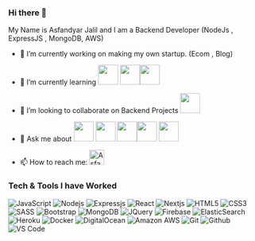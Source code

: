 ### Hi there 👋

My Name is Asfandyar Jalil and I am a Backend Developer (NodeJs , ExpressJS , MongoDB, AWS)

- 🔭 I’m currently working on making my own startup. (Ecom , Blog)
- 🌱 I’m currently learning <img src="https://cdn4.iconfinder.com/data/icons/vector-brand-logos/40/AWS-64.png" width="40" /> <img src="https://cdn-icons-png.flaticon.com/256/2818/2818793.png" width="40"/><img src="https://cdn-icons-png.flaticon.com/256/5266/5266248.png" width="40"/>
- 👯 I’m looking to collaborate on Backend Projects <img src="https://cdn-icons-png.flaticon.com/256/919/919825.png" width="40"/>
- 💬 Ask me about
  <img src="https://cdn-icons-png.flaticon.com/256/3306/3306838.png" width="40"/> <img src="https://cdn-icons-png.flaticon.com/256/1719/1719695.png" width="40"/> <img src="https://cdn-icons-png.flaticon.com/512/1410/1410534.png" width="40"/><img src="https://cdn-icons-png.flaticon.com/256/919/919825.png" width="40"/> <img src="https://cdn4.iconfinder.com/data/icons/vector-brand-logos/40/AWS-64.png" width="40" />

- 📫 How to reach me: <a href="https://www.linkedin.com/in/asfandyar-jalil-989575171">
  <img alt="Asfandyar Jalil" width="30px" src="https://img.icons8.com/fluent/48/000000/linkedin.png" />
  </a>

### Tech & Tools I have Worked

![JavaScript](https://img.shields.io/badge/-JavaScript-black?style=flat-square&logo=javascript)
![Nodejs](https://img.shields.io/badge/-Nodejs-black?style=flat-square&logo=Node.js)
![Expressjs](https://img.shields.io/badge/-Express.js-787878?style=flat-square&logo=Express.js)
![React](https://img.shields.io/badge/-React-black?style=flat-square&logo=react)
![Nextjs](https://img.shields.io/badge/-Next.js-black?style=flat-square&logo=Next.js)
![HTML5](https://img.shields.io/badge/-HTML5-E34F26?style=flat-square&logo=html5&logoColor=white)
![CSS3](https://img.shields.io/badge/-CSS3-1572B6?style=flat-square&logo=css3)
![SASS](https://img.shields.io/badge/-Sass-cc6699?style=flat-square&logo=sass)
![Bootstrap](https://img.shields.io/badge/-Bootstrap-563D7C?style=flat-square&logo=bootstrap)
![MongoDB](https://img.shields.io/badge/-MongoDB-black?style=flat-square&logo=mongodb)
![JQuery](https://img.shields.io/badge/-JavaScript-black?style=flat-square&logo=jquery)
![Firebase](https://img.shields.io/badge/-Firebase-FFA611?style=flat-square&logo=firebase)
![ElasticSearch](https://img.shields.io/badge/-ElasticSearch-005571?style=flat-square&logo=elasticsearch)
![Heroku](https://img.shields.io/badge/-Heroku-430098?style=flat-square&logo=heroku)
![Docker](https://img.shields.io/badge/-Docker-black?style=flat-square&logo=docker)
![DigitalOcean](https://img.shields.io/badge/-Digital%20Ocean-darkblue?style=flat-square&logo=digitalocean)
![Amazon AWS](https://img.shields.io/badge/Amazon%20AWS-232F3E?style=flat-square&logo=amazon-aws)
![Git](http://img.shields.io/badge/-Git-F1502F?style=flat-square&logo=git)
![Github](http://img.shields.io/badge/-Github-000000?style=flat-square&logo=github)
![VS Code](http://img.shields.io/badge/-VS%20Code-007ACC?style=flat-square&logo=visual%20studio%20code)

